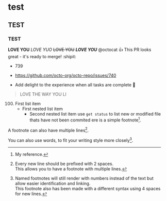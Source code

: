 # test
## TEST 
### TEST
**LOVE YOU**
*LOVE YUO*
~~LOVE YOU~~
***LOVE YOU***
@octocat :+1: This PR looks great - it's ready to merge! :shipit:
- 739
* https://github.com/octo-org/octo-repo/issues/740
+ Add delight to the experience when all tasks are complete :tada:
> LOVE THE WAY YOU LI
100. First list item
     - First nested list item
       - Second nested list item
use ` get status ` to list new or modified file thats have not been commited
ere is a simple footnote[^1].

A footnote can also have multiple lines[^2].  

You can also use words, to fit your writing style more closely[^note].

[^1]: My reference.
[^2]: Every new line should be prefixed with 2 spaces.  
  This allows you to have a footnote with multiple lines.
[^note]:
    Named footnotes will still render with numbers instead of the text but allow easier identification and linking.  
    This footnote also has been made with a different syntax using 4 spaces for new lines.



